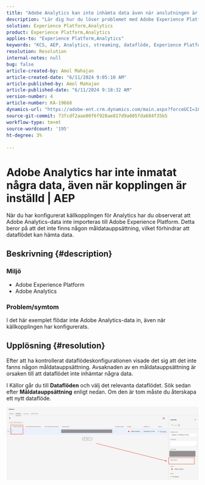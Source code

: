 ```yaml
---
title: "Adobe Analytics kan inte inhämta data även när anslutningen är inställd | AEP"
description: "Lär dig hur du löser problemet med Adobe Experience Platform där data inte flödar in, även när källkopplingen har konfigurerats."
solution: Experience Platform,Analytics
product: Experience Platform,Analytics
applies-to: "Experience Platform,Analytics"
keywords: "KCS, AEP, Analytics, streaming, dataflöde, Experience Platform, datainhämtning, källanslutning"
resolution: Resolution
internal-notes: null
bug: false
article-created-by: Amol Mahajan
article-created-date: "6/11/2024 9:05:10 AM"
article-published-by: Amol Mahajan
article-published-date: "6/11/2024 9:18:32 AM"
version-number: 4
article-number: KA-19668
dynamics-url: "https://adobe-ent.crm.dynamics.com/main.aspx?forceUCI=1&pagetype=entityrecord&etn=knowledgearticle&id=2266a4af-d127-ef11-840b-000d3a34c086"
source-git-commit: 73fcdf2aae80f6f928ae817d9a605fda684f35b5
workflow-type: tm+mt
source-wordcount: '195'
ht-degree: 3%

---
```


# Adobe Analytics har inte inmatat några data, även när kopplingen är inställd | AEP


När du har konfigurerat källkopplingen för Analytics har du observerat att Adobe Analytics-data inte importeras till Adobe Experience Platform. Detta beror på att det inte finns någon måldatauppsättning, vilket förhindrar att dataflödet kan hämta data.

## Beskrivning {#description}


### <b>Miljö</b>

- Adobe Experience Platform
- Adobe Analytics




### <b>Problem/symtom</b>

I det här exemplet flödar inte Adobe Analytics-data in, även när källkopplingen har konfigurerats.


## Upplösning {#resolution}


Efter att ha kontrollerat dataflödeskonfigurationen visade det sig att det inte fanns någon måldatauppsättning. Avsaknaden av en måldatauppsättning är orsaken till att dataflödet inte inhämtar några data.

I Källor går du till <b>Dataflöden</b> och välj det relevanta dataflödet. Sök sedan efter <b>Måldatauppsättning</b> enligt nedan. Om den är tom måste du återskapa ett nytt dataflöde.

![](assets/6dcf5ee4-5adb-ec11-a7b6-0022480b01c6.png)


















